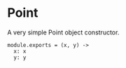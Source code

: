 Point
=====

A very simple Point object constructor.

    module.exports = (x, y) ->
      x: x
      y: y
